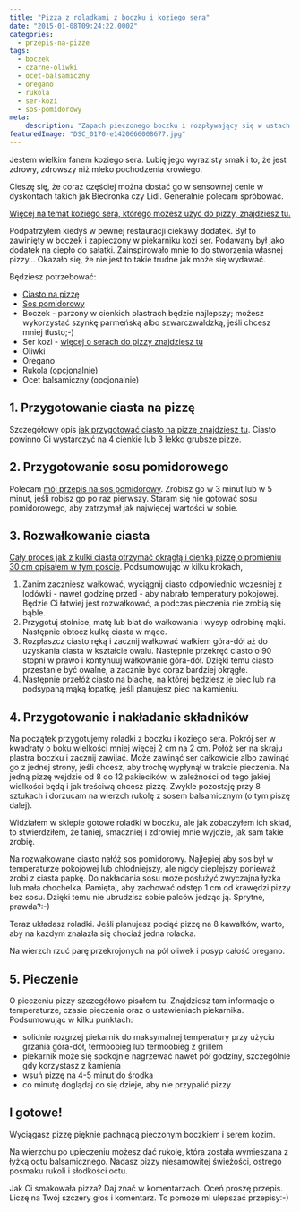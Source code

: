 ```yaml
---
title: "Pizza z roladkami z boczku i koziego sera"
date: "2015-01-08T09:24:22.000Z"
categories: 
  - przepis-na-pizze
tags: 
  - boczek
  - czarne-oliwki
  - ocet-balsamiczny
  - oregano
  - rukola
  - ser-kozi
  - sos-pomidorowy
meta: 
    description: "Zapach pieczonego boczku i rozpływający się w ustach kozi ser, na wierzch chrupiąca rukola. Tak właśnie smakuje pizza z roladkami z boczku i koziego sera. Sprawdź."
featuredImage: "DSC_0170-e1420666008677.jpg"
---
```


Jestem wielkim fanem koziego sera. Lubię jego wyrazisty smak i to, że jest zdrowy, zdrowszy niż mleko pochodzenia krowiego.

Cieszę się, że coraz częściej można dostać go w sensownej cenie w dyskontach takich jak Biedronka czy Lidl. Generalnie polecam spróbować.

<a title="Jaki ser wybrać do pizzy?" href="/jaki-ser-wybrac-do-pizzy/">Więcej na temat koziego sera, którego możesz użyć do pizzy, znajdziesz tu.</a>

Podpatrzyłem kiedyś w pewnej restauracji ciekawy dodatek. Był to zawinięty w boczek i zapieczony w piekarniku kozi ser. Podawany był jako dodatek na ciepło do sałatki. Zainspirowało mnie to do stworzenia własnej pizzy… Okazało się, że nie jest to takie trudne jak może się wydawać.

Będziesz potrzebować:

- <a title="Przepis na ciasto na pizzę" href="/przepis-na-ciasto-na-pizze/">Ciasto na pizzę</a>
- <a title="Sos pomidorowy" href="/sos-pomidorowy/">Sos pomidorowy</a>
- Boczek - parzony w cienkich plastrach będzie najlepszy; możesz wykorzystać szynkę parmeńską albo szwarczwaldzką, jeśli chcesz mniej tłusto;-)
- Ser kozi - <a title="Jaki ser wybrać do pizzy?" href="/jaki-ser-wybrac-do-pizzy/">więcej o serach do pizzy znajdziesz tu</a>
- Oliwki
- Oregano
- Rukola (opcjonalnie)
- Ocet balsamiczny (opcjonalnie)

## 1\. Przygotowanie ciasta na pizzę

Szczegółowy opis <a title="Przepis na ciasto na pizzę" href="/przepis-na-ciasto-na-pizze/"> jak przygotować ciasto na pizzę znajdziesz tu</a>. Ciasto powinno Ci wystarczyć na 4 cienkie lub 3 lekko grubsze pizze.

## 2\. Przygotowanie sosu pomidorowego

Polecam <a title="Sos pomidorowy" href="/sos-pomidorowy/">mój przepis na sos pomidorowy</a>. Zrobisz go w 3 minut lub w 5 minut, jeśli robisz go po raz pierwszy. Staram się nie gotować sosu pomidorowego, aby zatrzymał jak najwięcej wartości w sobie.

## 3\. Rozwałkowanie ciasta

<a title="Jak wałkować ciasto do pizzy?" href="/jak-walkowac-ciasto-pizzy/">Cały proces jak z kulki ciasta otrzymać okrągłą i cienką pizzę o promieniu 30 cm opisałem w tym poście</a>. Podsumowując w kilku krokach,

1. Zanim zaczniesz wałkować, wyciągnij ciasto odpowiednio wcześniej z lodówki - nawet godzinę przed - aby nabrało temperatury pokojowej. Będzie Ci łatwiej jest rozwałkować, a podczas pieczenia nie zrobią się bąble.
2. Przygotuj stolnice, matę lub blat do wałkowania i wysyp odrobinę mąki. Następnie obtocz kulkę ciasta w mące.
3. Rozpłaszcz ciasto ręką i zacznij wałkować wałkiem góra-dół aż do uzyskania ciasta w kształcie owalu. Następnie przekręć ciasto o 90 stopni w prawo i kontynuuj wałkowanie góra-dół. Dzięki temu ciasto przestanie być owalne, a zacznie być coraz bardziej okrągłe.
4. Następnie przełóż ciasto na blachę, na której będziesz je piec lub na podsypaną mąką łopatkę, jeśli planujesz piec na kamieniu.

## 4\. Przygotowanie i nakładanie składników

Na początek przygotujemy roladki z boczku i koziego sera. Pokrój ser w kwadraty o boku wielkości mniej więcej 2 cm na 2 cm. Połóż ser na skraju plastra boczku i zacznij zawijać. Może zawinąć ser całkowicie albo zawinąć go z jednej strony, jeśli chcesz, aby trochę wypłynął w trakcie pieczenia. Na jedną pizzę wejdzie od 8 do 12 pakiecików, w zależności od tego jakiej wielkości będą i jak treściwą chcesz pizzę. Zwykle pozostaję przy 8 sztukach i dorzucam na wierzch rukolę z sosem balsamicznym (o tym piszę dalej).

Widziałem w sklepie gotowe roladki w boczku, ale jak zobaczyłem ich skład, to stwierdziłem, że taniej, smaczniej i zdrowiej mnie wyjdzie, jak sam takie zrobię.

Na rozwałkowane ciasto nałóż sos pomidorowy. Najlepiej aby sos był w temperaturze pokojowej lub chłodniejszy, ale nigdy cieplejszy ponieważ zrobi z ciasta papkę. Do nakładania sosu może posłużyć zwyczajna łyżka lub mała chochelka. Pamiętaj, aby zachować odstęp 1 cm od krawędzi pizzy bez sosu. Dzięki temu nie ubrudzisz sobie palców jedząc ją. Sprytne, prawda?:-)

Teraz układasz roladki. Jeśli planujesz pociąć pizzę na 8 kawałków, warto, aby na każdym znalazła się chociaż jedna roladka.

Na wierzch rzuć parę przekrojonych na pół oliwek i posyp całość oregano.

## 5\. Pieczenie

O pieczeniu pizzy szczegółowo pisałem tu. Znajdziesz tam informacje o temperaturze, czasie pieczenia oraz o ustawieniach piekarnika. Podsumowując w kilku punktach:

- solidnie rozgrzej piekarnik do maksymalnej temperatury przy użyciu grzania góra-dół, termoobieg lub termoobieg z grillem
- piekarnik może się spokojnie nagrzewać nawet pół godziny, szczególnie gdy korzystasz z kamienia
- wsuń pizzę na 4-5 minut do środka
- co minutę doglądaj co się dzieje, aby nie przypalić pizzy

## I gotowe!

Wyciągasz pizzę pięknie pachnącą pieczonym boczkiem i serem kozim.

Na wierzchu po upieczeniu możesz dać rukolę, która została wymieszana z łyżką octu balsamicznego. Nadasz pizzy niesamowitej świeżości, ostrego posmaku rukoli i słodkości octu.

Jak Ci smakowała pizza? Daj znać w komentarzach. Oceń proszę przepis. Liczę na Twój szczery głos i komentarz. To pomoże mi ulepszać przepisy:-)
